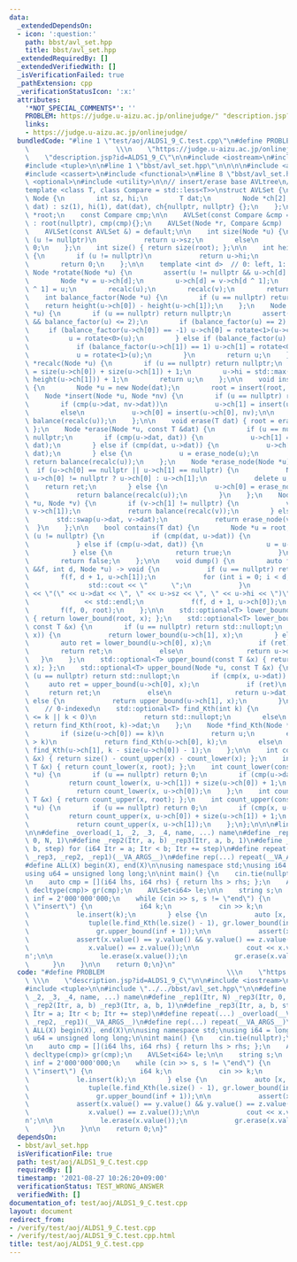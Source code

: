 ```yaml
---
data:
  _extendedDependsOn:
  - icon: ':question:'
    path: bbst/avl_set.hpp
    title: bbst/avl_set.hpp
  _extendedRequiredBy: []
  _extendedVerifiedWith: []
  _isVerificationFailed: true
  _pathExtension: cpp
  _verificationStatusIcon: ':x:'
  attributes:
    '*NOT_SPECIAL_COMMENTS*': ''
    PROBLEM: https://judge.u-aizu.ac.jp/onlinejudge/" "description.jsp?id=ALDS1_9_C
    links:
    - https://judge.u-aizu.ac.jp/onlinejudge/
  bundledCode: "#line 1 \"test/aoj/ALDS1_9_C.test.cpp\"\n#define PROBLEM         \
    \                      \\\n    \"https://judge.u-aizu.ac.jp/onlinejudge/\" \\\n\
    \    \"description.jsp?id=ALDS1_9_C\"\n\n#include <iostream>\n#include <string>\n\
    #include <tuple>\n\n#line 1 \"bbst/avl_set.hpp\"\n\n\n\n#include <algorithm>\n\
    #include <cassert>\n#include <functional>\n#line 8 \"bbst/avl_set.hpp\"\n#include\
    \ <optional>\n#include <utility>\n\n// insert/erase base AVLtree\n// multiset\n\
    template <class T, class Compare = std::less<T>>\nstruct AVLSet {\n    struct\
    \ Node {\n        int sz, hi;\n        T dat;\n        Node *ch[2];\n        Node(T\
    \ dat) : sz(1), hi(1), dat(dat), ch{nullptr, nullptr} {};\n    };\n\n    Node\
    \ *root;\n    const Compare cmp;\n\n    AVLSet(const Compare &cmp = Compare())\
    \ : root(nullptr), cmp(cmp){};\n    AVLSet(Node *r, Compare &cmp) : root(r), cmp(cmp){};\n\
    \    AVLSet(const AVLSet &) = default;\n\n    int size(Node *u) {\n        if\
    \ (u != nullptr)\n            return u->sz;\n        else\n            return\
    \ 0;\n    };\n    int size() { return size(root); };\n\n    int height(Node *u)\
    \ {\n        if (u != nullptr)\n            return u->hi;\n        else\n    \
    \        return 0;\n    };\n\n    template <int d>  // 0: left, 1: right\n   \
    \ Node *rotate(Node *u) {\n        assert(u != nullptr && u->ch[d] != nullptr);\n\
    \        Node *v = u->ch[d];\n        u->ch[d] = v->ch[d ^ 1];\n        v->ch[d\
    \ ^ 1] = u;\n        recalc(u);\n        recalc(v);\n        return v;\n    };\n\
    \    int balance_factor(Node *u) {\n        if (u == nullptr) return 0;\n    \
    \    return height(u->ch[0]) - height(u->ch[1]);\n    };\n    Node *balance(Node\
    \ *u) {\n        if (u == nullptr) return nullptr;\n        assert(-2 <= balance_factor(u)\
    \ && balance_factor(u) <= 2);\n        if (balance_factor(u) == 2) {\n       \
    \     if (balance_factor(u->ch[0]) == -1) u->ch[0] = rotate<1>(u->ch[0]);\n  \
    \          u = rotate<0>(u);\n        } else if (balance_factor(u) == -2) {\n\
    \            if (balance_factor(u->ch[1]) == 1) u->ch[1] = rotate<0>(u->ch[1]);\n\
    \            u = rotate<1>(u);\n        }\n        return u;\n    };\n    Node\
    \ *recalc(Node *u) {\n        if (u == nullptr) return nullptr;\n        u->sz\
    \ = size(u->ch[0]) + size(u->ch[1]) + 1;\n        u->hi = std::max(height(u->ch[0]),\
    \ height(u->ch[1])) + 1;\n        return u;\n    };\n\n    void insert(T dat)\
    \ {\n        Node *u = new Node(dat);\n        root = insert(root, u);\n    };\n\
    \    Node *insert(Node *u, Node *nv) {\n        if (u == nullptr) return nv;\n\
    \        if (cmp(u->dat, nv->dat))\n            u->ch[1] = insert(u->ch[1], nv);\n\
    \        else\n            u->ch[0] = insert(u->ch[0], nv);\n\n        return\
    \ balance(recalc(u));\n    };\n\n    void erase(T dat) { root = erase(root, dat);\
    \ };\n    Node *erase(Node *u, const T &dat) {\n        if (u == nullptr) return\
    \ nullptr;\n        if (cmp(u->dat, dat)) {\n            u->ch[1] = erase(u->ch[1],\
    \ dat);\n        } else if (cmp(dat, u->dat)) {\n            u->ch[0] = erase(u->ch[0],\
    \ dat);\n        } else {\n            u = erase_node(u);\n        }\n       \
    \ return balance(recalc(u));\n    };\n    Node *erase_node(Node *u) {\n      \
    \  if (u->ch[0] == nullptr || u->ch[1] == nullptr) {\n            Node *ret =\
    \ u->ch[0] != nullptr ? u->ch[0] : u->ch[1];\n            delete u;\n        \
    \    return ret;\n        } else {\n            u->ch[0] = erase_node(u, u->ch[0]);\n\
    \            return balance(recalc(u));\n        }\n    };\n    Node *erase_node(Node\
    \ *u, Node *v) {\n        if (v->ch[1] != nullptr) {\n            v->ch[1] = erase_node(u,\
    \ v->ch[1]);\n            return balance(recalc(v));\n        } else {\n     \
    \       std::swap(u->dat, v->dat);\n            return erase_node(v);\n      \
    \  }\n    };\n\n    bool contains(T dat) {\n        Node *u = root;\n        while\
    \ (u != nullptr) {\n            if (cmp(dat, u->dat)) {\n                u = u->ch[0];\n\
    \            } else if (cmp(u->dat, dat)) {\n                u = u->ch[1];\n \
    \           } else {\n                return true;\n            }\n        }\n\
    \        return false;\n    };\n\n    void dump() {\n        auto f = [](auto\
    \ &&f, int d, Node *u) -> void {\n            if (u == nullptr) return;\n    \
    \        f(f, d + 1, u->ch[1]);\n            for (int i = 0; i < d; i++) {\n \
    \               std::cout << \"      \";\n            }\n            std::cout\
    \ << \"(\" << u->dat << \", \" << u->sz << \", \" << u->hi << \")\"\n        \
    \              << std::endl;\n            f(f, d + 1, u->ch[0]);\n        };\n\
    \        f(f, 0, root);\n    };\n\n    std::optional<T> lower_bound(const T &x)\
    \ { return lower_bound(root, x); };\n    std::optional<T> lower_bound(Node *u,\
    \ const T &x) {\n        if (u == nullptr) return std::nullopt;\n        if (cmp(u->dat,\
    \ x)) {\n            return lower_bound(u->ch[1], x);\n        } else {\n    \
    \        auto ret = lower_bound(u->ch[0], x);\n            if (ret)\n        \
    \        return ret;\n            else\n                return u->dat;\n     \
    \   }\n    };\n    std::optional<T> upper_bound(const T &x) { return upper_bound(root,\
    \ x); };\n    std::optional<T> upper_bound(Node *u, const T &x) {\n        if\
    \ (u == nullptr) return std::nullopt;\n        if (cmp(x, u->dat)) {\n       \
    \     auto ret = upper_bound(u->ch[0], x);\n            if (ret)\n           \
    \     return ret;\n            else\n                return u->dat;\n        }\
    \ else {\n            return upper_bound(u->ch[1], x);\n        }\n    };\n\n\
    \    // 0-indexed\n    std::optional<T> find_Kth(int k) {\n        if (size()\
    \ <= k || k < 0)\n            return std::nullopt;\n        else\n           \
    \ return find_Kth(root, k)->dat;\n    };\n    Node *find_Kth(Node *u, int k) {\n\
    \        if (size(u->ch[0]) == k)\n            return u;\n        else if (size(u->ch[0])\
    \ > k)\n            return find_Kth(u->ch[0], k);\n        else\n            return\
    \ find_Kth(u->ch[1], k - size(u->ch[0]) - 1);\n    };\n\n    int count(const T\
    \ &x) { return size() - count_upper(x) - count_lower(x); };\n    int count_lower(const\
    \ T &x) { return count_lower(x, root); };\n    int count_lower(const T &x, Node\
    \ *u) {\n        if (u == nullptr) return 0;\n        if (cmp(u->dat, x))\n  \
    \          return count_lower(x, u->ch[1]) + size(u->ch[0]) + 1;\n        else\n\
    \            return count_lower(x, u->ch[0]);\n    };\n    int count_upper(const\
    \ T &x) { return count_upper(x, root); };\n    int count_upper(const T &x, Node\
    \ *u) {\n        if (u == nullptr) return 0;\n        if (cmp(x, u->dat))\n  \
    \          return count_upper(x, u->ch[0]) + size(u->ch[1]) + 1;\n        else\n\
    \            return count_upper(x, u->ch[1]);\n    };\n};\n\n\n#line 10 \"test/aoj/ALDS1_9_C.test.cpp\"\
    \n\n#define _overload(_1, _2, _3, _4, name, ...) name\n#define _rep1(Itr, N) _rep3(Itr,\
    \ 0, N, 1)\n#define _rep2(Itr, a, b) _rep3(Itr, a, b, 1)\n#define _rep3(Itr, a,\
    \ b, step) for (i64 Itr = a; Itr < b; Itr += step)\n#define repeat(...) _overload(__VA_ARGS__,\
    \ _rep3, _rep2, _rep1)(__VA_ARGS__)\n#define rep(...) repeat(__VA_ARGS__)\n\n\
    #define ALL(X) begin(X), end(X)\n\nusing namespace std;\nusing i64 = long long;\n\
    using u64 = unsigned long long;\n\nint main() {\n    cin.tie(nullptr);\n    ios::sync_with_stdio(false);\n\
    \n    auto cmp = [](i64 lhs, i64 rhs) { return lhs > rhs; };\n    AVLSet<i64,\
    \ decltype(cmp)> gr(cmp);\n    AVLSet<i64> le;\n\n    string s;\n    const int\
    \ inf = 2'000'000'000;\n    while (cin >> s, s != \"end\") {\n        if (s ==\
    \ \"insert\") {\n            i64 k;\n            cin >> k;\n            gr.insert(k);\n\
    \            le.insert(k);\n        } else {\n            auto [x, y, z] =\n \
    \               tuple(le.find_Kth(le.size() - 1), gr.lower_bound(inf),\n     \
    \                 gr.upper_bound(inf + 1));\n\n            assert(x && y && z);\n\
    \            assert(x.value() == y.value() && y.value() == z.value() &&\n    \
    \               x.value() == z.value());\n\n            cout << x.value() << '\\\
    n';\n\n            le.erase(x.value());\n            gr.erase(x.value());\n  \
    \      }\n    }\n\n    return 0;\n}\n"
  code: "#define PROBLEM                               \\\n    \"https://judge.u-aizu.ac.jp/onlinejudge/\"\
    \ \\\n    \"description.jsp?id=ALDS1_9_C\"\n\n#include <iostream>\n#include <string>\n\
    #include <tuple>\n\n#include \"../../bbst/avl_set.hpp\"\n\n#define _overload(_1,\
    \ _2, _3, _4, name, ...) name\n#define _rep1(Itr, N) _rep3(Itr, 0, N, 1)\n#define\
    \ _rep2(Itr, a, b) _rep3(Itr, a, b, 1)\n#define _rep3(Itr, a, b, step) for (i64\
    \ Itr = a; Itr < b; Itr += step)\n#define repeat(...) _overload(__VA_ARGS__, _rep3,\
    \ _rep2, _rep1)(__VA_ARGS__)\n#define rep(...) repeat(__VA_ARGS__)\n\n#define\
    \ ALL(X) begin(X), end(X)\n\nusing namespace std;\nusing i64 = long long;\nusing\
    \ u64 = unsigned long long;\n\nint main() {\n    cin.tie(nullptr);\n    ios::sync_with_stdio(false);\n\
    \n    auto cmp = [](i64 lhs, i64 rhs) { return lhs > rhs; };\n    AVLSet<i64,\
    \ decltype(cmp)> gr(cmp);\n    AVLSet<i64> le;\n\n    string s;\n    const int\
    \ inf = 2'000'000'000;\n    while (cin >> s, s != \"end\") {\n        if (s ==\
    \ \"insert\") {\n            i64 k;\n            cin >> k;\n            gr.insert(k);\n\
    \            le.insert(k);\n        } else {\n            auto [x, y, z] =\n \
    \               tuple(le.find_Kth(le.size() - 1), gr.lower_bound(inf),\n     \
    \                 gr.upper_bound(inf + 1));\n\n            assert(x && y && z);\n\
    \            assert(x.value() == y.value() && y.value() == z.value() &&\n    \
    \               x.value() == z.value());\n\n            cout << x.value() << '\\\
    n';\n\n            le.erase(x.value());\n            gr.erase(x.value());\n  \
    \      }\n    }\n\n    return 0;\n}"
  dependsOn:
  - bbst/avl_set.hpp
  isVerificationFile: true
  path: test/aoj/ALDS1_9_C.test.cpp
  requiredBy: []
  timestamp: '2021-08-27 10:26:20+09:00'
  verificationStatus: TEST_WRONG_ANSWER
  verifiedWith: []
documentation_of: test/aoj/ALDS1_9_C.test.cpp
layout: document
redirect_from:
- /verify/test/aoj/ALDS1_9_C.test.cpp
- /verify/test/aoj/ALDS1_9_C.test.cpp.html
title: test/aoj/ALDS1_9_C.test.cpp
---
```

